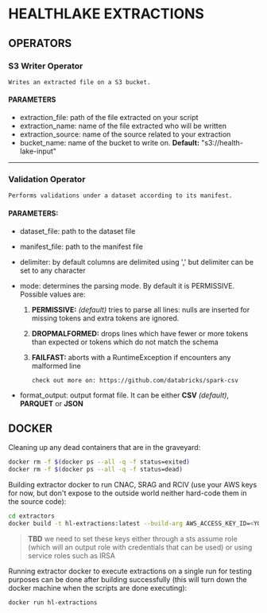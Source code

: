 # HEALTHLAKE EXTRACTIONS

## OPERATORS

### S3 Writer Operator
    Writes an extracted file on a S3 bucket.

#### PARAMETERS
* extraction_file: path of the file extracted on your script
* extraction_name: name of the file extracted who will be written
* extraction_source: name of the source related to your extraction
* bucket_name: name of the bucket to write on.
    **Default:** "s3://health-lake-input"

-----

### Validation Operator
    Performs validations under a dataset according to its manifest.
        
#### PARAMETERS:
* dataset_file: path to the dataset file
* manifest_file: path to the manifest file
* delimiter: by default columns are delimited using ',' but delimiter can be set to any character
* mode: determines the parsing mode. By default it is PERMISSIVE. Possible values are:
  1. **PERMISSIVE:** _(default)_ tries to parse all lines: nulls are inserted for missing tokens and extra tokens are ignored.
  2. **DROPMALFORMED:** drops lines which have fewer or more tokens than expected or tokens which do not match the schema
  3. **FAILFAST:** aborts with a RuntimeException if encounters any malformed line
               
      ```check out more on: https://github.com/databricks/spark-csv```

* format_output: output format file. It can be either **CSV** _(default)_, **PARQUET** or **JSON**

## DOCKER

Cleaning up any dead containers that are in the graveyard:

```bash
docker rm -f $(docker ps --all -q -f status=exited)
docker rm -f $(docker ps --all -q -f status=dead)
```

Building extractor docker to run CNAC, SRAG and RCIV (use your AWS keys for now, but don't expose to the outside world neither hard-code them in the source code):

```bash
cd extractors
docker build -t hl-extractions:latest --build-arg AWS_ACCESS_KEY_ID=<YOUR_ACCESS_KEY> --build-arg AWS_SECRET_ACCESS_KEY=<YOUR_SECRET_ACCESS_KEY> .
```

> **TBD** we need to set these keys either through a sts assume role (which will an output role with credentials that can be used) or using service roles such as IRSA

Running extractor docker to execute extractions on a single run for testing purposes can be done after building successfully (this will turn down the docker machine when the scripts are done executing):

```bash
docker run hl-extractions
```